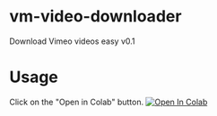 # vm-video-downloader
Download Vimeo videos easy v0.1

# Usage
Click on the "Open in Colab" button.
<a href="https://colab.research.google.com/github/limontec/vm-video-downloader/blob/master/VMVideoDownloader.ipynb" target="_parent\"><img src="https://colab.research.google.com/assets/colab-badge.svg" alt="Open In Colab"/></a>
